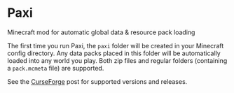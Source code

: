 # Paxi
Minecraft mod for automatic global data & resource pack loading

The first time you run Paxi, the `paxi` folder will be created in your Minecraft config directory.
Any data packs placed in this folder will be automatically loaded into any world you play.
Both zip files and regular folders (containing a `pack.mcmeta` file) are supported.

See the [CurseForge](https://www.curseforge.com/minecraft/mc-mods/paxi-fabric) post for supported versions and releases.